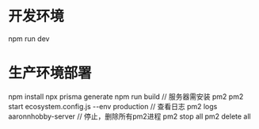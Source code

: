 # 开发环境

npm run dev

# 生产环境部署

npm install
npx prisma generate
npm run build
// 服务器需安装 pm2
pm2 start ecosystem.config.js --env production
// 查看日志
pm2 logs aaronnhobby-server
// 停止，删除所有pm2进程
pm2 stop all
pm2 delete all
